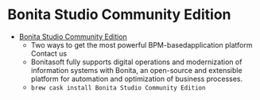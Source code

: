 # Bonita Studio Community Edition
- [Bonita Studio Community Edition](https://www.bonitasoft.com/downloads)
  -  Two ways to get the most powerful BPM-basedapplication platform Contact us
  - Bonitasoft fully supports digital operations and modernization of information systems with Bonita, an open-source and extensible platform for automation and optimization of business processes.
  - `brew cask install Bonita Studio Community Edition`

